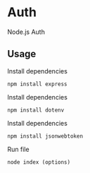 # Auth

Node.js Auth

## Usage

Install dependencies

```
npm install express
```

Install dependencies

```
npm install dotenv
```

Install dependencies

```
npm install jsonwebtoken
```

Run file

```
node index (options)
```
